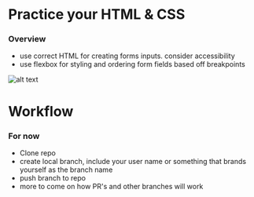 # Practice your HTML & CSS
### Overview
* use correct HTML for creating forms inputs. consider accessibility
* use flexbox for styling and ordering form fields based off breakpoints

![alt text](https://s3-us-west-2.amazonaws.com/s.cdpn.io/125304/form-challenge.jpg)

# Workflow
### For now
* Clone repo
* create local branch, include your user name or something that brands yourself as the branch name
* push branch to repo
* more to come on how PR's and other branches will work